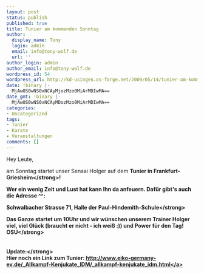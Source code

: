 ```yaml
---
layout: post
status: publish
published: true
title: Tunier am kommenden Sonntag
author:
  display_name: Tony
  login: admin
  email: info@tony-wolf.de
  url: ''
author_login: admin
author_email: info@tony-wolf.de
wordpress_id: 54
wordpress_url: http://kd-usingen.os-forge.net/2009/05/14/tunier-am-kommenden-sonntag/
date: !binary |-
  MjAwOS0wNS0xNCAyMjozMzo0MiArMDIwMA==
date_gmt: !binary |-
  MjAwOS0wNS0xNCAyMDozMzo0MiArMDIwMA==
categories:
- Uncategorized
tags:
- Tunier
- Karate
- Veranstaltungen
comments: []
---
```

<p>Hey Leute,</p>
<p>am Sonntag startet unser Sensai Holger auf dem <strong>Tunier in Frankfurt-Griesheim<&#47;strong>!</p>
<p>Wer ein wenig Zeit und Lust hat kann Ihn da anfeuern. Daf&uuml;r gibt's auch die Adresse ^^:</p>
<p><strong>Schwalbacher Strasse 71, Halle der Paul-Hindemith-Schule<&#47;strong></p>
<p>Das Ganze startet um 10Uhr und wir w&uuml;nschen unserem Trainer Holger viel, viel Gl&uuml;ck (braucht er nicht - ich wei&szlig; :)) und Power f&uuml;r den Tag! <strong>OSU<&#47;strong><br />
<br &#47;><br />
<strong>Update:<&#47;strong><br />
Hier noch ein Link zum Tunier: <a href="http:&#47;&#47;www.eiko-germany-ev.de&#47;_Allkampf-Kenjukate_IDM&#47;_allkampf-kenjukate_idm.html" target="_blank">http:&#47;&#47;www.eiko-germany-ev.de&#47;_Allkampf-Kenjukate_IDM&#47;_allkampf-kenjukate_idm.html<&#47;a></p>
